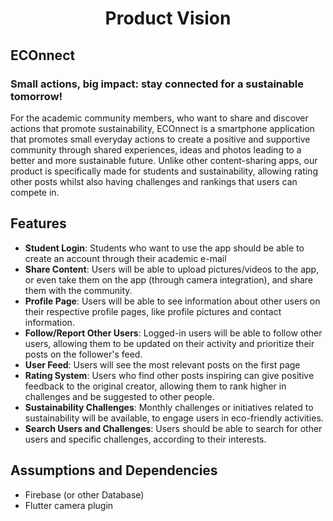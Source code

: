 <h1 align="center"> Product Vision </h1> 

[//]: <> (App Name)
## ECOnnect

[//]: <> (Slogan Idea)
### Small actions, big impact: stay connected for a sustainable tomorrow!

[//]: <> (Vision Statement -- follows the provided template for now)
For the academic community members, who want to share and discover actions that promote sustainability, ECOnnect is a smartphone application that promotes small everyday actions to create a positive and supportive community through shared experiences, ideas and photos leading to a better and more sustainable future. Unlike other content-sharing apps, our product is specifically made for students and sustainability, allowing rating other posts whilst also having challenges and rankings that users can compete in.

[//]: <> (Main Features)
## Features

- **Student Login**: Students who want to use the app should be able to create an account through their academic e-mail
- **Share Content**: Users will be able to upload pictures/videos to the app, or even take them on the app (through camera integration), and share them with the community.
- **Profile Page**: Users will be able to see information about other users on their respective profile pages, like profile pictures and contact information.
- **Follow/Report Other Users**: Logged-in users will be able to follow other users, allowing them to be updated on their activity and prioritize their posts on the follower's feed.
- **User Feed**: Users will see the most relevant posts on the first page
- **Rating System**: Users who find other posts inspiring can give positive feedback to the original creator, allowing them to rank higher in challenges and be suggested to other people.
- **Sustainability Challenges**: Monthly challenges or initiatives related to sustainability will be available, to engage users in eco-friendly activities.
- **Search Users and Challenges**: Users should be able to search for other users and specific challenges, according to their interests.

[//]: <> (Assumptions and Dependencies)
## Assumptions and Dependencies

- Firebase (or other Database)
- Flutter camera plugin